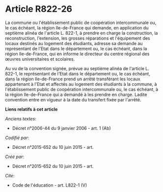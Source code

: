 # Article R822-26

La commune ou l'établissement public de coopération intercommunale ou, le cas échéant, la région Ile-de-France qui demande,
en application du septième alinéa de l'article L. 822-1, à prendre en charge la construction, la reconstruction, l'extension,
les grosses réparations et l'équipement des locaux destinés au logement des étudiants, adresse sa demande au représentant de
l'Etat dans le département ou, le cas échéant, dans la région Ile-de-France, qui en informe le directeur du centre régional
des œuvres universitaires et scolaires. 

Au vu de la convention signée, prévue au septième alinéa de l'article L. 822-1, le représentant de l'Etat dans le département
ou, le cas échéant, dans la région Ile-de-France prend un arrêté transférant les locaux appartenant à l'Etat et affectés au
logement des étudiants à la commune, à l'établissement public de coopération intercommunale ou, le cas échéant, à la région
Ile-de-France qui a demandé à les prendre en charge. Ladite convention entre en vigueur à la date du transfert fixée par
l'arrêté.

**Liens relatifs à cet article**

_Anciens textes_:

  - Décret n°2006-44 du 9 janvier 2006 - art. 1 (Ab)

_Codifié par_:

  - Décret n°2015-652 du 10 juin 2015 - art.

_Créé par_:

  - Décret n°2015-652 du 10 juin 2015 - art.

_Cite_:

  - Code de l'éducation - art. L822-1 (V)
